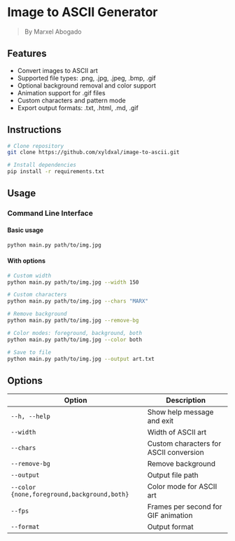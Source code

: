 # Image to ASCII Generator
> By Marxel Abogado

## Features

- Convert images to ASCII art
- Supported file types: .png, .jpg, .jpeg, .bmp, .gif
- Optional background removal and color support
- Animation support for .gif files
- Custom characters and pattern mode
- Export output formats: .txt, .html, .md, .gif

## Instructions

```bash
# Clone repository
git clone https://github.com/xyldxal/image-to-ascii.git

# Install dependencies
pip install -r requirements.txt
```

## Usage

### Command Line Interface

#### Basic usage

```bash
python main.py path/to/img.jpg
```

#### With options

``` bash
# Custom width
python main.py path/to/img.jpg --width 150

# Custom characters
python main.py path/to/img.jpg --chars "MARX"

# Remove background
python main.py path/to/img.jpg --remove-bg

# Color modes: foreground, background, both
python main.py path/to/img.jpg --color both

# Save to file
python main.py path/to/img.jpg --output art.txt

```

## Options

| Option | Description |
| ----------- | ----------- |
| ```--h, --help``` | Show help message and exit |
| ```--width``` | Width of ASCII art |
| ```--chars``` | Custom characters for ASCII conversion |
| ```--remove-bg``` | Remove background |
| ```--output``` | Output file path |
| ```--color {none,foreground,background,both}``` | Color mode for ASCII art |
| ```--fps``` | Frames per second for GIF animation |
| ```--format``` | Output format |
